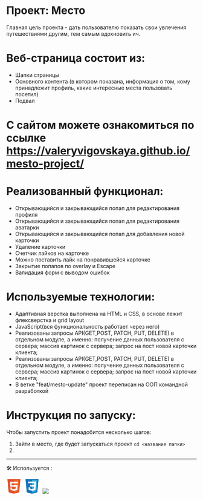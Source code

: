 <h1> Проект: Место </h1>

 Главная цель проекта - дать пользователю показать свои увлечения путешествиями другим, тем самым вдохновить ич.

# Веб-страница состоит из:
<ul>
  <li>Шапки страницы</li>
  <li>Основного контента (в котором показана, информация о том, кому принадлежит профиль, какие интересные места пользовать посетил)</li>
  <li>Подвал</li>
</ul>

# С сайтом можете ознакомиться по ссылке https://valeryvigovskaya.github.io/mesto-project/

# Реализованный функционал:
<ul>
  <li>Открывающийся и закрывающийся попап для редактирования профиля</li>
  <li>Открывающийся и закрывающийся попап для редактирования аватарки</li>
  <li>Открывающийся и закрывающийся попап для добавления новой карточки</li>
  <li>Удаление карточки</li>
  <li>Счетчик лайков на карточке</li>
  <li>Можно поставить лайк на понравившейся карточке</li>
  <li>Закрытие попапов по overlay и Escape</li>
  <li>Валидация форм с выводом ошибок</li>
</ul>

# Используемые технологии:

<ul>
  <li>Адаптивная верстка выполнена на HTML и CSS, в основе лежит флексверстка и grid layout</li>
  <li>JavaScript(вся функциональность работает через него)</li>
  <li>Реализованы запросы API(GET,POST, PATCH, PUT, DELETE) в отдельном модуле, а именно: получение данных пользователя с сервера; массив картинок с сервера; запрос на пост новой карточки клиента;</li>
  <li>Реализованы запросы API(GET,POST, PATCH, PUT, DELETE) в отдельном модуле, а именно: получение данных пользователя с сервера; массив картинок с сервера; запрос на пост новой карточки клиента;</li>
  <li>В ветке "feat/mesto-update" проект переписан на ООП командной разработкой</li>
</ul>

# Инструкция по запуску:
Чтобы запустить проект понадобится несколько шагов:
1. Зайти в место, где будет запускаться проект
   `cd <название папки>`
3. 




 ---
  :hammer_and_wrench: Используется :

 <div>
  <img src="https://github.com/devicons/devicon/blob/master/icons/html5/html5-original.svg" title="HTML5" alt="HTML5" width="40" height="40"/>&nbsp;
  <img src="https://github.com/devicons/devicon/blob/master/icons/css3/css3-original.svg" title="CSS" alt="CSS" width="40" height="40"/>&nbsp;
  <img src="https://img.shields.io/badge/javascript%20-%23323330.svg?&style=for-the-badge&logo=javascript&logoColor=%23F7DF1E"/>&nbsp;
</div>
